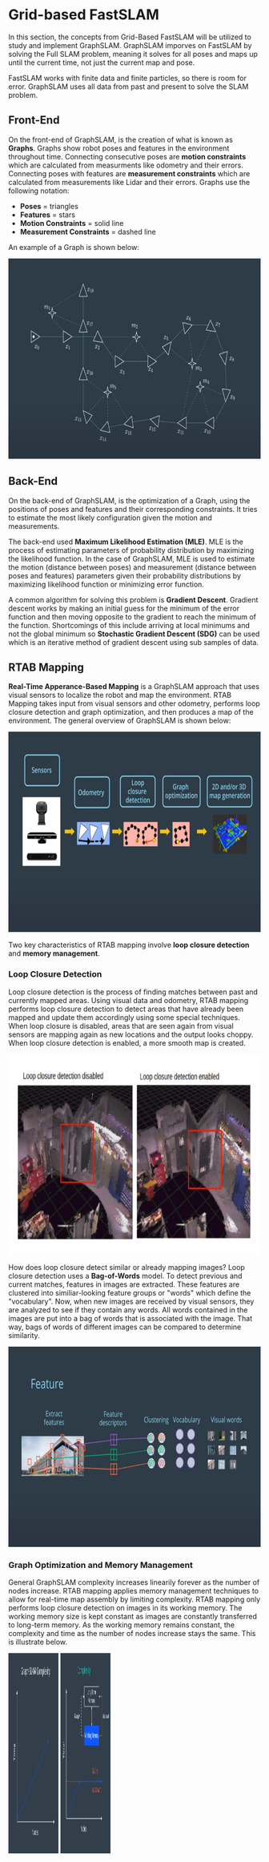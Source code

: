 # Grid-based FastSLAM

In this section, the concepts from Grid-Based FastSLAM will be utilized to study and implement GraphSLAM. GraphSLAM imporves on FastSLAM by solving the Full SLAM problem, meaning it solves for all poses and maps up until the current time, not just the current map and pose. 

FastSLAM works with finite data and finite particles, so there is room for error. GraphSLAM uses all data from past and present to solve the SLAM problem.

## Front-End

On the front-end of GraphSLAM, is the creation of what is known as __Graphs__. Graphs show robot poses and features in the environment throughout time. Connecting consecutive poses are __motion constraints__ which are calculated from measurments like odometry and their errors. Connecting poses with features are __measurement constraints__ which are calculated from measurements like Lidar and their errors. Graphs use the following notation:

* __Poses__ = triangles
* __Features__ = stars
* __Motion Constraints__ = solid line
* __Measurement Constraints__ = dashed line

An example of a Graph is shown below:

<img src="Images/graph.png" width="700" height="400">

## Back-End

On the back-end of GraphSLAM, is the optimization of a Graph, using the positions of poses and features and their corresponding constraints. It tries to estimate the most likely configuration given the motion and measurements.

The back-end used __Maximum Likelihood Estimation (MLE)__. MLE is the process of estimating parameters of probability distribution by maximizing the likelihood function. In the case of GraphSLAM, MLE is used to estimate the motion (distance between poses) and measurement (distance between poses and features) parameters given their probability distributions by maximizing likelihood function or minimizing error function. 

A common algorithm for solving this problem is __Gradient Descent__. Gradient descent works by making an initial guess for the minimum of the error function and then moving opposite to the gradient to reach the minimum of the function. Shortcomings of this include arriving at local minimums and not the global minimum so __Stochastic Gradient Descent (SDG)__ can be used which is an iterative method of gradient descent using sub samples of data.

## RTAB Mapping

__Real-Time Apperance-Based Mapping__ is a GraphSLAM approach that uses visual sensors to localize the robot and map the environment. RTAB Mapping takes input from visual sensors and other odometry, performs loop closure detection and graph optimization, and then produces a map of the environment. The general overview of GraphSLAM is shown below:

<img src="Images/rtab_mapping.png" width="700" height="400">

Two key characteristics of RTAB mapping involve __loop closure detection__ and __memory management__.

### Loop Closure Detection

Loop closure detection is the process of finding matches between past and currently mapped areas. Using visual data and odometry, RTAB mapping performs loop closure detection to detect areas that have already been mapped and update them accordingly using some special techniques. When loop closure is disabled, areas that are seen again from visual sensors are mapping again as new locations and the output looks choppy. When loop closure detection is enabled, a more smooth map is created.

<img src="Images/loop_closure_detection.png" width="700" height="400">

How does loop closure detect similar or already mapping images? Loop closure detection uses a __Bag-of-Words__ model. To detect previous and current matches, features in images are extracted. These features are clustered into similiar-looking feature groups or "words" which define the "vocabulary". Now, when new images are received by visual sensors, they are analyzed to see if they contain any words. All words contained in the images are put into a bag of words that is associated with the image. That way, bags of words of different images can be compared to determine similarity.

<img src="Images/bag-of-words.png" width="700" height="400">

### Graph Optimization and Memory Management

General GraphSLAM complexity increases linearily forever as the number of nodes increase. RTAB mapping applies memory management techniques to allow for real-time map assembly by limiting complexity. RTAB mapping only performs loop closure detection on images in its working memory. The working memory size is kept constant as images are constantly transferred to long-term memory. As the working memory remains constant, the complexity and time as the number of nodes increase stays the same. This is illustrate below.

<img src="Images/graphslam_complexity.png" width="100" height="400"> <img src="Images/RTAB_mapping_complexity.png" width="100" height="400"> 